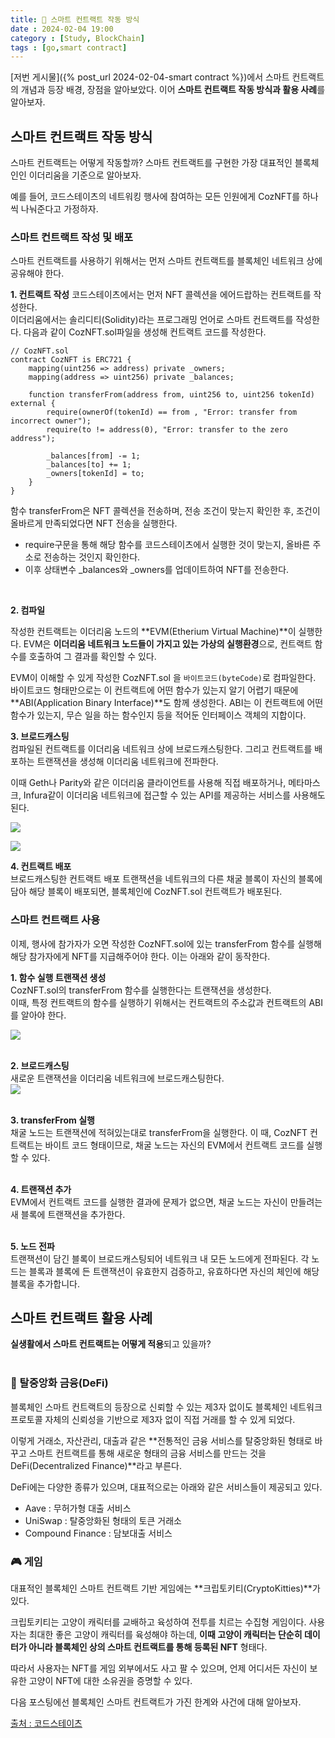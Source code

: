 ```yaml
---
title: 📝 스마트 컨트랙트 작동 방식
date : 2024-02-04 19:00
category : [Study, BlockChain]
tags : [go,smart contract]
---
```


[저번 게시물]({% post_url 2024-02-04-smart contract %})에서 스마트 컨트랙트의 개념과 등장 배경, 장점을 알아보았다. 이어 **스마트 컨트랙트 작동 방식과 활용 사례**를 알아보자.


## 스마트 컨트랙트 작동 방식
스마트 컨트랙트는 어떻게 작동할까? 스마트 컨트랙트를 구현한 가장 대표적인 블록체인인 이더리움을 기준으로 알아보자. 

예를 들어, 코드스테이츠의 네트워킹 행사에 참여하는 모든 인원에게 CozNFT를 하나씩 나눠준다고 가정하자.   

### 스마트 컨트랙트 작성 및 배포
스마트 컨트랙트를 사용하기 위해서는 먼저 스마트 컨트랙트를 블록체인 네트워크 상에 공유해야 한다.   

**1. 컨트랙트 작성**
코드스테이츠에서는 먼저 NFT 콜렉션을 에어드랍하는 컨트랙트를 작성한다.
<br>
이더리움에서는 솔리디티(Solidity)라는 프로그래밍 언어로 스마트 컨트랙트를 작성한다. 다음과 같이 CozNFT.sol파일을 생성해 컨트랙트 코드를 작성한다.   

```
// CozNFT.sol
contract CozNFT is ERC721 {
    mapping(uint256 => address) private _owners;
    mapping(address => uint256) private _balances;

    function transferFrom(address from, uint256 to, uint256 tokenId) external {
        require(ownerOf(tokenId) == from , "Error: transfer from incorrect owner");
        require(to != address(0), "Error: transfer to the zero address");

        _balances[from] -= 1;
        _balances[to] += 1;
        _owners[tokenId] = to;
    }
}
```   

함수 transferFrom은 NFT 콜렉션을 전송하며, 전송 조건이 맞는지 확인한 후, 조건이 올바르게 만족되었다면 NFT 전송을 실행한다.    

- require구문을 통해 해당 함수를 코드스테이츠에서 실행한 것이 맞는지, 올바른 주소로 전송하는 것인지 확인한다. 
- 이후 상태변수 _balances와 _owners를 업데이트하여 NFT를 전송한다.

<br>

**2. 컴파일**

작성한 컨트랙트는 이더리움 노드의 **EVM(Etherium Virtual Machine)**이 실행한다. EVM은 **이더리움 네트워크 노드들이 가지고 있는 가상의 실행환경**으로, 컨트랙트 함수를 호출하여 그 결과를 확인할 수 있다.   

EVM이 이해할 수 있게 작성한 CozNFT.sol 을 `바이트코드(byteCode)`로 컴파일한다.  
바이트코드 형태만으로는 이 컨트랙트에 어떤 함수가 있는지 알기 어렵기 때문에 **ABI(Application Binary Interface)**도 함께 생성한다. ABI는 이 컨트랙트에 어떤 함수가 있는지, 무슨 일을 하는 함수인지 등을 적어둔 인터페이스 객체의 지합이다.
<br>   

**3. 브로드캐스팅**   
컴파일된 컨트랙트를 이더리움 네트워크 상에 브로드캐스팅한다. 그리고 컨트랙트를 배포하는 트랜잭션을 생성해 이더리움 네트워크에 전파한다.   

이때 Geth나 Parity와 같은 이더리움 클라이언트를 사용해 직접 배포하거나, 메타마스크, Infura같이 이더리움 네트워크에 접근할 수 있는 API를 제공하는 서비스를 사용해도 된다.   

![](/assets/img/YY-MM/2024-02-04-20-11-19.png)   

![](/assets/img/YY-MM/2024-02-04-20-11-38.png)
<br>   

**4. 컨트랙트 배포**   
브로드캐스팅한 컨트랙트 배포 트랜잭션을 네트워크의 다른 채굴 블록이 자신의 블록에 담아 해당 블록이 배포되면, 블록체인에 CozNFT.sol 컨트랙트가 배포된다.   

### 스마트 컨트랙트 사용 
이제, 행사에 참가자가 오면 작성한 CozNFT.sol에 있는 transferFrom 함수를 실행해 해당 참가자에게 NFT를 지급해주어야 한다. 이는 아래와 같이 동작한다.   

**1. 함수 실행 트랜잭션 생성**   
CozNFT.sol의 transferFrom 함수를 실행한다는 트랜잭션을 생성한다.   
이때, 특정 컨트랙트의 함수를 실행하기 위해서는 컨트랙트의 주소값과 컨트랙트의 ABI를 알아야 한다.   

![](/assets/img/YY-MM/2024-02-04-20-16-16.png)   
<br>   

**2. 브로드캐스팅**   
새로운 트랜잭션을 이더리움 네트워크에 브로드캐스팅한다.   
![](/assets/img/YY-MM/2024-02-04-20-17-20.png)   
<br>   

**3. transferFrom 실행**   
채굴 노드는 트랜잭션에 적혀있는대로 transferFrom을 실행한다. 이 때, CozNFT 컨트랙트는 바이트 코드 형태이므로, 채굴 노드는 자신의 EVM에서 컨트랙트 코드를 실행할 수 있다.   
<br>   

**4. 트랜잭션 추가**   
EVM에서 컨트랙트 코드를 실행한 결과에 문제가 없으면, 채굴 노드는 자신이 만들려는 새 블록에 트랜잭션을 추가한다.   
<br>   

**5. 노드 전파**  
트랜잭션이 담긴 블록이 브로드캐스팅되어 네트워크 내 모든 노드에게 전파된다. 각 노드는 블록과 블록에 든 트랜잭션이 유효한지 검증하고, 유효하다면 자신의 체인에 해당 블록을 추가합니다.   


## 스마트 컨트랙트 활용 사례
**실생활에서 스마트 컨트랙트는 어떻게 적용**되고 있을까?   
<br>   

### 🏦 탈중앙화 금융(DeFi)   
블록체인 스마트 컨트랙트의 등장으로 신뢰할 수 있는 제3자 없이도 블록체인 네트워크 프로토콜 자체의 신뢰성을 기반으로 제3자 없이 직접 거래를 할 수 있게 되었다.   

이렇게 거래소, 자산관리, 대출과 같은 **전통적인 금융 서비스를 탈중앙화된 형태로 바꾸고 스마트 컨트랙트를 통해 새로운 형태의 금융 서비스를 만드는 것을 DeFi(Decentralized Finance)**라고 부른다.  

DeFi에는 다양한 종류가 있으며, 대표적으로는 아래와 같은 서비스들이 제공되고 있다.   

- Aave : 무허가형 대출 서비스   
- UniSwap : 탈중앙화된 형태의 토큰 거래소   
- Compound Finance : 담보대출 서비스   

### 🎮 게임   
대표적인 블록체인 스마트 컨트랙트 기반 게임에는 **크립토키티(CryptoKitties)**가 있다.   

크립토키티는 고양이 캐릭터를 교배하고 육성하여 전투를 치르는 수집형 게임이다. 사용자는 최대한 좋은 고양이 캐릭터를 육성해야 하는데, **이때 고양이 캐릭터는 단순히 데이터가 아니라 블록체인 상의 스마트 컨트랙트를 통해 등록된 NFT** 형태다.   

따라서 사용자는 NFT를 게임 외부에서도 사고 팔 수 있으며, 언제 어디서든 자신이 보유한 고양이 NFT에 대한 소유권을 증명할 수 있다.  

다음 포스팅에선 블록체인 스마트 컨트랙트가 가진 한계와 사건에 대해 알아보자.   

[출처 : 코드스테이츠](https://www.codestates.com/blog/content/%EB%B8%94%EB%A1%9D%EC%B2%B4%EC%9D%B8-%EC%8A%A4%EB%A7%88%ED%8A%B8%EC%BB%A8%ED%8A%B8%EB%9E%99%ED%8A%B8-%EC%9E%91%EB%8F%99%EB%B0%A9%EC%8B%9D-%ED%99%9C%EC%9A%A9%EC%82%AC%EB%A1%80) 


